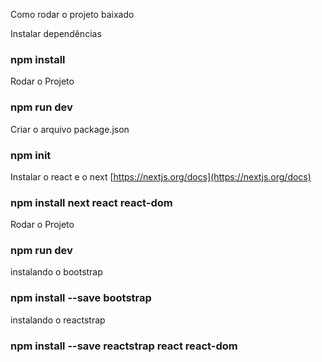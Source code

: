 Como rodar o projeto baixado

Instalar dependências
### npm install

Rodar o Projeto 

### npm run dev

Criar o arquivo package.json 

### npm init

Instalar o react e o next [https://nextjs.org/docs](https://nextjs.org/docs)

### npm install next react react-dom


Rodar o Projeto 

### npm run dev

instalando o bootstrap
### npm install --save bootstrap

instalando o reactstrap
### npm install --save reactstrap react react-dom